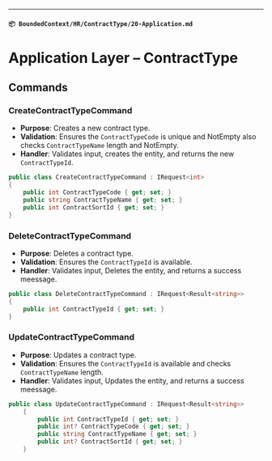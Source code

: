 
---

#### `📦 BoundedContext/HR/ContractType/20-Application.md`


# Application Layer – ContractType

## Commands

### CreateContractTypeCommand
- **Purpose**: Creates a new contract type.
- **Validation**: Ensures the `ContractTypeCode` is unique and NotEmpty also checks `ContractTypeName` length and NotEmpty.
- **Handler**: Validates input, creates the entity, and returns the new `ContractTypeId`.

```csharp
public class CreateContractTypeCommand : IRequest<int>
{
    public int ContractTypeCode { get; set; }
    public string ContractTypeName { get; set; }
    public int ContractSortId { get; set; }
}
```

### DeleteContractTypeCommand
- **Purpose**: Deletes a contract type.
- **Validation**: Ensures the `ContractTypeId` is available.
- **Handler**: Validates input, Deletes the entity, and returns a success meessage.

```csharp
public class DeleteContractTypeCommand : IRequest<Result<string>>
{
    public int ContractTypeId { get; set; }
}
```

### UpdateContractTypeCommand
- **Purpose**: Updates a contract type.
- **Validation**: Ensures the `ContractTypeId` is available and checks `ContractTypeName` length.
- **Handler**: Validates input, Updates the entity, and returns a success meessage.

```csharp
public class UpdateContractTypeCommand : IRequest<Result<string>>
    {
        public int ContractTypeId { get; set; }
        public int? ContractTypeCode { get; set; }
        public string ContractTypeName { get; set; }
        public int? ContractSortId { get; set; }
    }
```
